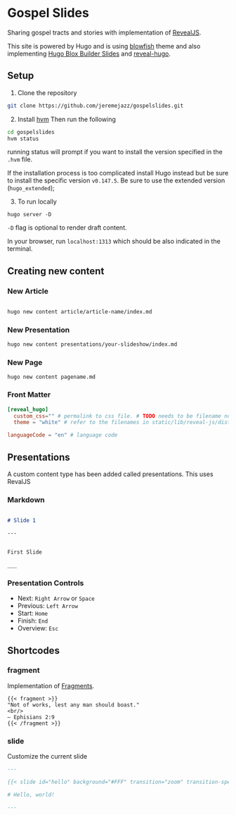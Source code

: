 # Gospel Slides

Sharing gospel tracts and stories with implementation of [RevealJS](https://revealjs.com).

This site is powered by Hugo and is using [blowfish](https://github.com/nunocoracao/blowfish) theme and also implementing [Hugo Blox Builder Slides](https://github.com/HugoBlox/hugo-blox-builder) and [reveal-hugo](https://github.com/joshed-io/reveal-hugo).


## Setup

1. Clone the repository

```sh
git clone https://github.com/jeremejazz/gospelslides.git

```

2. Install [hvm](https://github.com/jmooring/hvm)
Then run the following
```sh
cd gospelslides
hvm status  
```
running status will prompt if you want to install the version specified in the `.hvm` file.

If the installation process is too complicated install Hugo instead but be sure to install the specific version `v0.147.5`. Be sure to use the extended version (`hugo_extended`);

3. To run locally

```
hugo server -D 
```

`-D` flag is optional to render draft content. 

In your browser, run `localhost:1313` which should be also indicated in the terminal.

## Creating new content


### New Article 

```sh

hugo new content article/article-name/index.md
```

### New Presentation
```sh
hugo new content presentations/your-slideshow/index.md
```

### New Page

```
hugo new content pagename.md
```


### Front Matter

```toml
[reveal_hugo]
  custom_css="" # permalink to css file. # TODO needs to be filename not permalink
  theme = "white" # refer to the filenames in static/lib/reveal-js/dist/theme

languageCode = "en" # language code
```

## Presentations

A custom content type has been added called presentations. This uses RevalJS

### Markdown


```md

# Slide 1

---


First Slide

___

```

### Presentation Controls
- Next: `Right Arrow` or `Space`
- Previous: `Left Arrow`
- Start: `Home`
- Finish: `End`
- Overview: `Esc`


## Shortcodes

### fragment
Implementation of [Fragments](https://revealjs.com/fragments/).
```
{{< fragment >}}
"Not of works, lest any man should boast."  
<br/>
— Ephisians 2:9
{{< /fragment >}}
```

### slide

Customize the current slide

```md
---

{{< slide id="hello" background="#FFF" transition="zoom" transition-speed="fast" >}}

# Hello, world!

---

```


